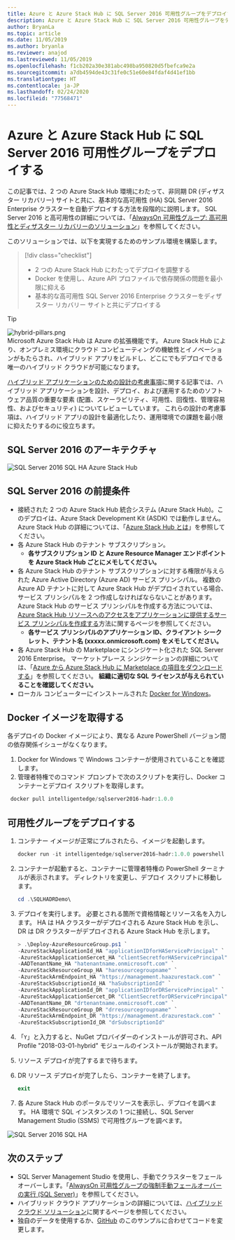 ```yaml
---
title: Azure と Azure Stack Hub に SQL Server 2016 可用性グループをデプロイする
description: Azure と Azure Stack Hub に SQL Server 2016 可用性グループをデプロイする方法について説明します。
author: BryanLa
ms.topic: article
ms.date: 11/05/2019
ms.author: bryanla
ms.reviewer: anajod
ms.lastreviewed: 11/05/2019
ms.openlocfilehash: f1cb202a30e381abc498ba950820d5fbefca9e2a
ms.sourcegitcommit: a7db4594de43c31fe0c51e60e84fdaf4d41ef1bb
ms.translationtype: HT
ms.contentlocale: ja-JP
ms.lasthandoff: 02/24/2020
ms.locfileid: "77568471"
---
```

# <a name="deploy-a-sql-server-2016-availability-group-to-azure-and-azure-stack-hub"></a>Azure と Azure Stack Hub に SQL Server 2016 可用性グループをデプロイする

この記事では、2 つの Azure Stack Hub 環境にわたって、非同期 DR (ディザスター リカバリー) サイトと共に、基本的な高可用性 (HA) SQL Server 2016 Enterprise クラスターを自動デプロイする方法を段階的に説明します。 SQL Server 2016 と高可用性の詳細については、「[AlwaysOn 可用性グループ: 高可用性とディザスター リカバリーのソリューション](https://docs.microsoft.com/sql/database-engine/availability-groups/windows/always-on-availability-groups-sql-server?view=sql-server-2016)」を参照してください。

このソリューションでは、以下を実現するためのサンプル環境を構築します。

> [!div class="checklist"]
> - 2 つの Azure Stack Hub にわたってデプロイを調整する
> - Docker を使用し、Azure API プロファイルで依存関係の問題を最小限に抑える
> - 基本的な高可用性 SQL Server 2016 Enterprise クラスターをディザスター リカバリー サイトと共にデプロイする

> [!Tip]  
> ![hybrid-pillars.png](./media/solution-deployment-guide-cross-cloud-scaling/hybrid-pillars.png)  
> Microsoft Azure Stack Hub は Azure の拡張機能です。 Azure Stack Hub により、オンプレミス環境にクラウド コンピューティングの機敏性とイノベーションがもたらされ、ハイブリッド アプリをビルドし、どこにでもデプロイできる唯一のハイブリッド クラウドが可能になります。  
> 
> [ハイブリッド アプリケーションのための設計の考慮事項](overview-app-design-considerations.md)に関する記事では、ハイブリッド アプリケーションを設計、デプロイ、および運用するためのソフトウェア品質の重要な要素 (配置、スケーラビリティ、可用性、回復性、管理容易性、およびセキュリティ) についてレビューしています。 これらの設計の考慮事項は、ハイブリッド アプリの設計を最適化したり、運用環境での課題を最小限に抑えたりするのに役立ちます。

## <a name="architecture-for-sql-server-2016"></a>SQL Server 2016 のアーキテクチャ

![SQL Server 2016 SQL HA Azure Stack Hub](media/solution-deployment-guide-sql-ha/image1.png)

## <a name="prerequisites-for-sql-server-2016"></a>SQL Server 2016 の前提条件

  - 接続された 2 つの Azure Stack Hub 統合システム (Azure Stack Hub)。このデプロイは、Azure Stack Development Kit (ASDK) では動作しません。 Azure Stack Hub の詳細については、「[Azure Stack Hub とは](https://azure.microsoft.com/overview/azure-stack/)」を参照してください。
  - 各 Azure Stack Hub のテナント サブスクリプション。    
      - **各サブスクリプション ID と Azure Resource Manager エンドポイントを Azure Stack Hub ごとにメモしてください。**
  - 各 Azure Stack Hub のテナント サブスクリプションに対する権限が与えられた Azure Active Directory (Azure AD) サービス プリンシパル。 複数の Azure AD テナントに対して Azure Stack Hub がデプロイされている場合、サービス プリンシパルを 2 つ作成しなければならないことがあります。 Azure Stack Hub のサービス プリンシパルを作成する方法については、[Azure Stack Hub リソースへのアクセスをアプリケーションに提供するサービス プリンシパルを作成する](https://docs.microsoft.com/azure-stack/user/azure-stack-create-service-principals)方法に関するページを参照してください。
      - **各サービス プリンシパルのアプリケーション ID、クライアント シークレット、テナント名 (xxxxx.onmicrosoft.com) をメモしてください。**
  - 各 Azure Stack Hub の Marketplace にシンジケート化された SQL Server 2016 Enterprise。 マーケットプレース シンジケーションの詳細については、「[Azure から Azure Stack Hub に Marketplace の項目をダウンロードする](https://docs.microsoft.com/azure-stack/operator/azure-stack-download-azure-marketplace-item)」を参照してください。
    **組織に適切な SQL ライセンスが与えられていることを確認してください。**
  - ローカル コンピューターにインストールされた [Docker for Windows](https://docs.docker.com/docker-for-windows/)。

## <a name="get-the-docker-image"></a>Docker イメージを取得する

各デプロイの Docker イメージにより、異なる Azure PowerShell バージョン間の依存関係イシューがなくなります。

1.  Docker for Windows で Windows コンテナーが使用されていることを確認します。
2.  管理者特権でのコマンド プロンプトで次のスクリプトを実行し、Docker コンテナーとデプロイ スクリプトを取得します。

```powershell  
 docker pull intelligentedge/sqlserver2016-hadr:1.0.0
```

## <a name="deploy-the-availability-group"></a>可用性グループをデプロイする

1.  コンテナー イメージが正常にプルされたら、イメージを起動します。

      ```powershell  
      docker run -it intelligentedge/sqlserver2016-hadr:1.0.0 powershell
      ```

2.  コンテナーが起動すると、コンテナーに管理者特権の PowerShell ターミナルが表示されます。 ディレクトリを変更し、デプロイ スクリプトに移動します。

      ```powershell  
      cd .\SQLHADRDemo\
      ```

3.  デプロイを実行します。 必要とされる箇所で資格情報とリソース名を入力します。 HA は HA クラスターがデプロイされる Azure Stack Hub を示し、DR は DR クラスターがデプロイされる Azure Stack Hub を示します。

      ```powershell
      > .\Deploy-AzureResourceGroup.ps1 `
      -AzureStackApplicationId_HA "applicationIDforHAServicePrincipal" `
      -AzureStackApplicationSercet_HA "clientSecretforHAServicePrincipal" `
      -AADTenantName_HA "hatenantname.onmicrosoft.com" `
      -AzureStackResourceGroup_HA "haresourcegroupname" `
      -AzureStackArmEndpoint_HA "https://management.haazurestack.com" `
      -AzureStackSubscriptionId_HA "haSubscriptionId" `
      -AzureStackApplicationId_DR "applicationIDforDRServicePrincipal" `
      -AzureStackApplicationSercet_DR "ClientSecretforDRServicePrincipal" `
      -AADTenantName_DR "drtenantname.onmicrosoft.com" `
      -AzureStackResourceGroup_DR "drresourcegroupname" `
      -AzureStackArmEndpoint_DR "https://management.drazurestack.com" `
      -AzureStackSubscriptionId_DR "drSubscriptionId"
      ```

4.  「`Y`」と入力すると、NuGet プロバイダーのインストールが許可され、API Profile "2018-03-01-hybrid" モジュールのインストールが開始されます。

5.  リソース デプロイが完了するまで待ちます。

6.  DR リソース デプロイが完了したら、コンテナーを終了します。

      ```powershell
      exit
      ```

7.  各 Azure Stack Hub のポータルでリソースを表示し、デプロイを調べます。 HA 環境で SQL インスタンスの 1 つに接続し、SQL Server Management Studio (SSMS) で可用性グループを調べます。

![SQL Server 2016 SQL HA](media/solution-deployment-guide-sql-ha/image2.png)

## <a name="next-steps"></a>次のステップ

  - SQL Server Management Studio を使用し、手動でクラスターをフェールオーバーします。「[AlwaysOn 可用性グループの強制手動フェールオーバーの実行 (SQL Server)](https://docs.microsoft.com/sql/database-engine/availability-groups/windows/perform-a-forced-manual-failover-of-an-availability-group-sql-server?view=sql-server-2017)」を参照してください。
  - ハイブリッド クラウド アプリケーションの詳細については、[ハイブリッド クラウド ソリューション](https://aka.ms/azsdevtutorials)に関するページを参照してください。
  - 独自のデータを使用するか、[GitHub](https://github.com/Azure-Samples/azure-intelligent-edge-patterns) のこのサンプルに合わせてコードを変更します。

